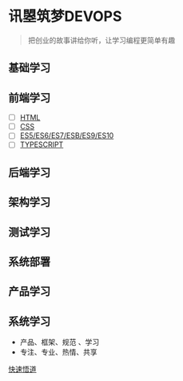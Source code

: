 # 讯曌筑梦DEVOPS

> 把创业的故事讲给你听，让学习编程更简单有趣

## 基础学习

## 前端学习

- [ ] [HTML](https://github.com/xunzhaotech/DevOps/issues/1)
- [ ] [CSS](https://github.com/xunzhaotech/DevOps/issues/2)
- [ ] [ES5/ES6/ES7/ESB/ES9/ES10](https://github.com/xunzhaotech/DevOps/issues/3)
- [ ] [TYPESCRIPT](https://github.com/xunzhaotech/DevOps/issues/4)

## 后端学习

## 架构学习

## 测试学习

## 系统部署

## 产品学习
## 系统学习
+ 产品、框架、规范 、学习   
+ 专注、专业、热情、共享

[快速悟道](https://xunzhaotech.github.io/DevOps/)
